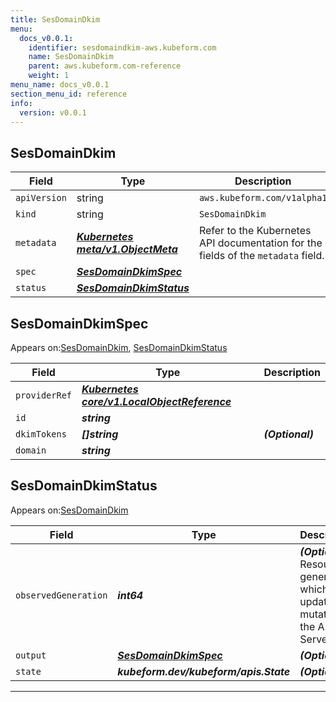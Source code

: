 ```yaml
---
title: SesDomainDkim
menu:
  docs_v0.0.1:
    identifier: sesdomaindkim-aws.kubeform.com
    name: SesDomainDkim
    parent: aws.kubeform.com-reference
    weight: 1
menu_name: docs_v0.0.1
section_menu_id: reference
info:
  version: v0.0.1
---
```


## SesDomainDkim
| Field | Type | Description |
| ------ | ----- | ----------- |
| `apiVersion` | string | `aws.kubeform.com/v1alpha1` |
|    `kind` | string | `SesDomainDkim` |
| `metadata` | ***[Kubernetes meta/v1.ObjectMeta](https://kubernetes.io/docs/reference/generated/kubernetes-api/v1.13/#objectmeta-v1-meta)***|Refer to the Kubernetes API documentation for the fields of the `metadata` field.|
| `spec` | ***[SesDomainDkimSpec](#sesdomaindkimspec)***||
| `status` | ***[SesDomainDkimStatus](#sesdomaindkimstatus)***||
## SesDomainDkimSpec

Appears on:[SesDomainDkim](#sesdomaindkim), [SesDomainDkimStatus](#sesdomaindkimstatus)

| Field | Type | Description |
| ------ | ----- | ----------- |
| `providerRef` | ***[Kubernetes core/v1.LocalObjectReference](https://kubernetes.io/docs/reference/generated/kubernetes-api/v1.13/#localobjectreference-v1-core)***||
| `id` | ***string***||
| `dkimTokens` | ***[]string***| ***(Optional)*** |
| `domain` | ***string***||
## SesDomainDkimStatus

Appears on:[SesDomainDkim](#sesdomaindkim)

| Field | Type | Description |
| ------ | ----- | ----------- |
| `observedGeneration` | ***int64***| ***(Optional)*** Resource generation, which is updated on mutation by the API Server.|
| `output` | ***[SesDomainDkimSpec](#sesdomaindkimspec)***| ***(Optional)*** |
| `state` | ***kubeform.dev/kubeform/apis.State***| ***(Optional)*** |
---
